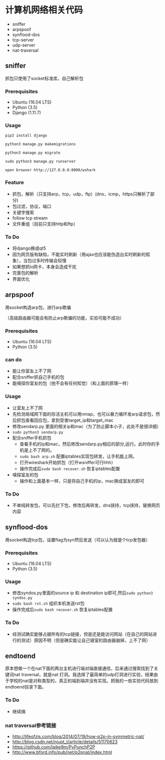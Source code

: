 # 计算机网络相关代码
- sniffer
- arpspoof
- synflood-dos
- tcp-server
- udp-server
- nat-traversal

## sniffer
抓包只使用了socket标准库，自己解析包
### Prerequisites
- Ubuntu (16.04 LTS)
- Python (3.5)
- Django (1.11.7)

### Usage
```
pip3 install django

python3 manage.py makemigrations

python3 manage.py migrate

sudo python3 manage.py runserver

open browser http://127.0.0.0:8000/wshark

```

### Feature
- 抓包，解析（只支持arp，tcp，udp，ftp）(dns，icmp，https只解析了部分)
- 包过滤，协议，端口
- 关键字搜索
- follow tcp stream
- 文件重组（目前只支持http和ftp）

### To Do
- 将django换成qt5
 - 因为网页版有缺陷，不能实时刷新（用ajax也应该能伪造出实时刷新的假象），当包过多时传输会较慢
 - 如果想抓lo网卡，本身会造成干扰
- 完善包的解析
- 界面优化

## arpspoof
用socket构造arp包，进行arp欺骗

（高级路由器可能会有防止arp欺骗的功能，实验可能不成功）
### Prerequisites
- Ubuntu (16.04 LTS)
- Python (3.5)

### can do
- 能让你室友上不了网
- 配合sniffer抓自己手机的包
- 能嗅探你室友的包（他不会有任何知觉）（和上面的原理一样）

### Usage
- 让室友上不了网
 - 先检测局域网下面的存活主机可以用nmap，也可以暴力循环发arp请求包，然后抓包查看回应包，拿到受害target_ip和target_mac
 - 修改sendarp.py 里面的相关ip和mac（为了防止脚本小子，此处不是很详细）
 - `sudo python3 sendarp.py`
- 配合sniffer手机抓包
  - 查看手机的ip和mac，然后修改sendarp.py相应的部分,运行。此时你的手机是上不了网的。
  - `sudo bash arp.sh` 配置iptables实现包转发，让手机能上网。
  - 打开wireshark开始抓包（打开wsniffer可行hhh）
  - 操作完成后`sudo bash recover.sh` 恢复iptables配置
- 嗅探室友的包
  - 操作和上面基本一样，只是将自己手机的ip，mac换成室友的即可
### To Do
- 不单纯转发包，可以先拦下包，修改后再转发，dns挟持，tcp挟持，替换网页内容

## synflood-dos
用socket构造tcp包，设置flag为syn然后发送（可以认为就是个tcp发包器）

### Prerequisites
- Ubuntu (16.04 LTS)
- Python (3.5)

### Usage
- 修改syndos.py里面的source ip 和 destination ip即可,然后`sudo python3 syndos.py`
- `sudo bash rst.sh` 组织本机发送rst包
- 操作完成后`sudo bash recover.sh` 恢复iptables配置

### To Do
- 经测试确实能够占据所有的tcp链接，但是还是能访问网站（在自己的网站进行的测试）原因不明（但是确实能让自己寝室的路由器崩掉，上不了网）

## endtoend
原本想做一个在nat下面的两台主机进行端对端直接通信，后来通过搜索找到了关键词nat traversal，就是nat 打洞。我选择了最简单的udp打洞进行实验，结果由于学校的nat是对称类型的，真正的端到端并没有实现。把我的一些实验代码放到endtoend目录下面。

### To Do
- 继续搞

### nat traversal参考链接
- http://lifeofzjs.com/blog/2014/07/19/how-p2p-in-symmetric-nat/
- http://blog.csdn.net/njupt_t/article/details/51170623
- https://github.com/laike9m/PyPunchP2P
- http://www.bford.info/pub/net/p2pnat/index.html
